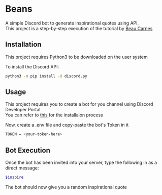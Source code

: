 # Beans 
A simple Discord bot to generate inspirational quotes using API.   
This project is a step-by-step execution of the tutorial by [Beau Carnes](http://carnes.cc/)

## Installation 
This project requires Python3 to be downloaded on the user system   

   
To install the Discord API:    
```bash
python3 -m pip install -U discord.py
```

## Usage
This project requires you to create a bot for you channel using Discord Developer Portal   
You can refer to [this](https://discordpy.readthedocs.io/en/latest/discord.html) for the installaion process  

Now, create a .env file and copy-paste the bot's Token in it

```bash
TOKEN = <your-token-here>
```

## Bot Execution

Once the bot has been invited into your server, type the following in as a direct message:

```bash
$inspire
```

The bot should now give you a random inspirational quote
